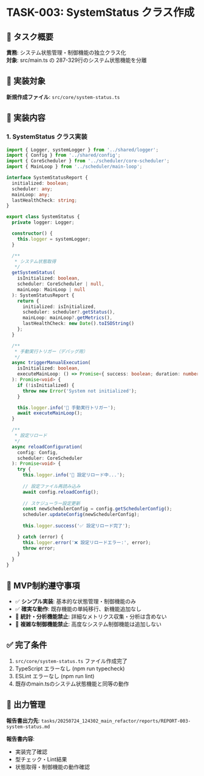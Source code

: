 # TASK-003: SystemStatus クラス作成

## 🎯 タスク概要
**責務**: システム状態管理・制御機能の独立クラス化  
**対象**: src/main.ts の 287-329行のシステム状態機能を分離

## 📂 実装対象
**新規作成ファイル**: `src/core/system-status.ts`

## 🔧 実装内容

### 1. SystemStatus クラス実装
```typescript
import { Logger, systemLogger } from '../shared/logger';
import { Config } from '../shared/config';
import { CoreScheduler } from '../scheduler/core-scheduler';
import { MainLoop } from '../scheduler/main-loop';

interface SystemStatusReport {
  initialized: boolean;
  scheduler: any;
  mainLoop: any;
  lastHealthCheck: string;
}

export class SystemStatus {
  private logger: Logger;

  constructor() {
    this.logger = systemLogger;
  }

  /**
   * システム状態取得
   */
  getSystemStatus(
    isInitialized: boolean,
    scheduler: CoreScheduler | null,
    mainLoop: MainLoop | null
  ): SystemStatusReport {
    return {
      initialized: isInitialized,
      scheduler: scheduler?.getStatus(),
      mainLoop: mainLoop?.getMetrics(),
      lastHealthCheck: new Date().toISOString()
    };
  }

  /**
   * 手動実行トリガー（デバッグ用）
   */
  async triggerManualExecution(
    isInitialized: boolean,
    executeMainLoop: () => Promise<{ success: boolean; duration: number; error?: string }>
  ): Promise<void> {
    if (!isInitialized) {
      throw new Error('System not initialized');
    }

    this.logger.info('🔧 手動実行トリガー');
    await executeMainLoop();
  }

  /**
   * 設定リロード
   */
  async reloadConfiguration(
    config: Config,
    scheduler: CoreScheduler
  ): Promise<void> {
    try {
      this.logger.info('🔄 設定リロード中...');
      
      // 設定ファイル再読み込み
      await config.reloadConfig();
      
      // スケジューラー設定更新
      const newSchedulerConfig = config.getSchedulerConfig();
      scheduler.updateConfig(newSchedulerConfig);
      
      this.logger.success('✅ 設定リロード完了');

    } catch (error) {
      this.logger.error('❌ 設定リロードエラー:', error);
      throw error;
    }
  }
}
```

## 🚫 MVP制約遵守事項
- ✅ **シンプル実装**: 基本的な状態管理・制御機能のみ
- ✅ **確実な動作**: 既存機能の単純移行、新機能追加なし
- 🚫 **統計・分析機能禁止**: 詳細なメトリクス収集・分析は含めない
- 🚫 **複雑な制御機能禁止**: 高度なシステム制御機能は追加しない

## ✅ 完了条件
1. `src/core/system-status.ts` ファイル作成完了
2. TypeScript エラーなし (npm run typecheck)
3. ESLint エラーなし (npm run lint)
4. 既存のmain.tsのシステム状態機能と同等の動作

## 📄 出力管理
**報告書出力先**: `tasks/20250724_124302_main_refactor/reports/REPORT-003-system-status.md`

**報告書内容**:
- 実装完了確認
- 型チェック・Lint結果
- 状態取得・制御機能の動作確認